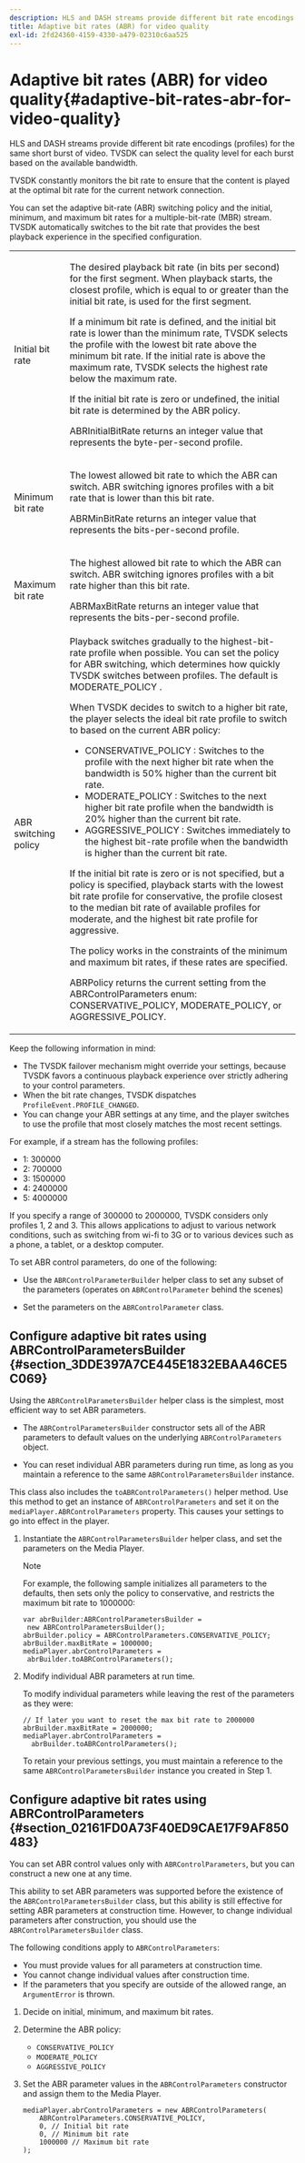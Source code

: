 ```yaml
---
description: HLS and DASH streams provide different bit rate encodings (profiles) for the same short burst of video. TVSDK can select the quality level for each burst based on the available bandwidth.
title: Adaptive bit rates (ABR) for video quality
exl-id: 2fd24360-4159-4330-a479-02310c6aa525
---
```

# Adaptive bit rates (ABR) for video quality{#adaptive-bit-rates-abr-for-video-quality}

HLS and DASH streams provide different bit rate encodings (profiles) for the same short burst of video. TVSDK can select the quality level for each burst based on the available bandwidth.

 TVSDK constantly monitors the bit rate to ensure that the content is played at the optimal bit rate for the current network connection.

You can set the adaptive bit-rate (ABR) switching policy and the initial, minimum, and maximum bit rates for a multiple-bit-rate (MBR) stream. TVSDK automatically switches to the bit rate that provides the best playback experience in the specified configuration. 

<table id="table_AF838E082235406AA359BF1C1A77F85F"> 
 <tbody> 
  <tr> 
   <td colname="col01"> Initial bit rate </td> 
   <td colname="col2"> <p>The desired playback bit rate (in bits per second) for the first segment. When playback starts, the closest profile, which is equal to or greater than the initial bit rate, is used for the first segment. </p> <p> If a minimum bit rate is defined, and the initial bit rate is lower than the minimum rate, TVSDK selects the profile with the lowest bit rate above the minimum bit rate. If the initial rate is above the maximum rate, TVSDK selects the highest rate below the maximum rate. </p> <p>If the initial bit rate is zero or undefined, the initial bit rate is determined by the ABR policy. </p> <p> <span class="apiname"> ABRInitialBitRate </span> returns an integer value that represents the byte-per-second profile. </p> </td> 
  </tr> 
  <tr> 
   <td colname="col01"> Minimum bit rate </td> 
   <td colname="col2"> <p>The lowest allowed bit rate to which the ABR can switch. ABR switching ignores profiles with a bit rate that is lower than this bit rate. </p> <p> <span class="apiname"> ABRMinBitRate </span> returns an integer value that represents the bits-per-second profile. </p> </td> 
  </tr> 
  <tr> 
   <td colname="col01"> Maximum bit rate </td> 
   <td colname="col2"> <p>The highest allowed bit rate to which the ABR can switch. ABR switching ignores profiles with a bit rate higher than this bit rate. </p> <p> <span class="apiname"> ABRMaxBitRate </span> returns an integer value that represents the bits-per-second profile. </p> </td> 
  </tr> 
  <tr> 
   <td colname="col01"> ABR switching policy </td> 
   <td colname="col2"> Playback switches gradually to the highest-bit-rate profile when possible. You can set the policy for ABR switching, which determines how quickly TVSDK switches between profiles. The default is <span class="codeph"> MODERATE_POLICY </span>. <p>When TVSDK decides to switch to a higher bit rate, the player selects the ideal bit rate profile to switch to based on the current ABR policy: 
     <ul id="ul_058D0FFC944C476A83BB9E756B95DEBD"> 
      <li id="li_C690A12DC34C4754B01C2D0616FB6A0A"> <span class="codeph"> CONSERVATIVE_POLICY </span>: Switches to the profile with the next higher bit rate when the bandwidth is 50% higher than the current bit rate. </li> 
      <li id="li_FF5BDB099B554940AC296938C7A12B81"> <span class="codeph"> MODERATE_POLICY </span>: Switches to the next higher bit rate profile when the bandwidth is 20% higher than the current bit rate. </li> 
      <li id="li_E602508429864C279BF78360E95718A6"> <span class="codeph"> AGGRESSIVE_POLICY </span>: Switches immediately to the highest bit-rate profile when the bandwidth is higher than the current bit rate. </li> 
     </ul> </p> <p>If the initial bit rate is zero or is not specified, but a policy is specified, playback starts with the lowest bit rate profile for conservative, the profile closest to the median bit rate of available profiles for moderate, and the highest bit rate profile for aggressive. </p> <p>The policy works in the constraints of the minimum and maximum bit rates, if these rates are specified. </p> <p> <span class="codeph"> ABRPolicy </span> returns the current setting from the <span class="codeph"> ABRControlParameters </span> enum: CONSERVATIVE_POLICY, MODERATE_POLICY, or AGGRESSIVE_POLICY. </p> </td> 
  </tr> 
 </tbody> 
</table>

Keep the following information in mind:

* The TVSDK failover mechanism might override your settings, because TVSDK favors a continuous playback experience over strictly adhering to your control parameters. 
* When the bit rate changes, TVSDK dispatches `ProfileEvent.PROFILE_CHANGED`. 
* You can change your ABR settings at any time, and the player switches to use the profile that most closely matches the most recent settings.

For example, if a stream has the following profiles:

* 1: 300000 
* 2: 700000 
* 3: 1500000 
* 4: 2400000 
* 5: 4000000

If you specify a range of 300000 to 2000000, TVSDK considers only profiles 1, 2 and 3. This allows applications to adjust to various network conditions, such as switching from wi-fi to 3G or to various devices such as a phone, a tablet, or a desktop computer.

To set ABR control parameters, do one of the following:

* Use the `ABRControlParameterBuilder` helper class to set any subset of the parameters (operates on `ABRControlParameter` behind the scenes) 

* Set the parameters on the `ABRControlParameter` class.

## Configure adaptive bit rates using ABRControlParametersBuilder {#section_3DDE397A7CE445E1832EBAA46CE5C069}

Using the `ABRControlParametersBuilder` helper class is the simplest, most efficient way to set ABR parameters.

* The `ABRControlParametersBuilder` constructor sets all of the ABR parameters to default values on the underlying `ABRControlParameters` object. 

* You can reset individual ABR parameters during run time, as long as you maintain a reference to the same `ABRControlParametersBuilder` instance.

This class also includes the `toABRControlParameters()` helper method. Use this method to get an instance of `ABRControlParameters` and set it on the `mediaPlayer.ABRControlParameters` property. This causes your settings to go into effect in the player.

1. Instantiate the `ABRControlParametersBuilder` helper class, and set the parameters on the Media Player. 

   >[!NOTE]
   >
   >For example, the following sample initializes all parameters to the defaults, then sets only the policy to conservative, and restricts the maximum bit rate to 1000000:
   >
   >```
   >var abrBuilder:ABRControlParametersBuilder =  
   >  new ABRControlParametersBuilder(); 
   >abrBuilder.policy = ABRControlParameters.CONSERVATIVE_POLICY; 
   >abrBuilder.maxBitRate = 1000000; 
   >mediaPlayer.abrControlParameters =  
   >  abrBuilder.toABRControlParameters();
   >```
   >

1. Modify individual ABR parameters at run time.

   To modify individual parameters while leaving the rest of the parameters as they were:

   ```
   // If later you want to reset the max bit rate to 2000000 
   abrBuilder.maxBitRate = 2000000; 
   mediaPlayer.abrControlParameters =  
     abrBuilder.toABRControlParameters();
   ```

   To retain your previous settings, you must maintain a reference to the same `ABRControlParametersBuilder` instance you created in Step 1.

## Configure adaptive bit rates using ABRControlParameters {#section_02161FD0A73F40ED9CAE17F9AF850483}

You can set ABR control values only with `ABRControlParameters`, but you can construct a new one at any time.

This ability to set ABR parameters was supported before the existence of the `ABRControlParametersBuilder` class, but this ability is still effective for setting ABR parameters at construction time. However, to change individual parameters after construction, you should use the `ABRControlParametersBuilder` class.

The following conditions apply to `ABRControlParameters`:

* You must provide values for all parameters at construction time. 
* You cannot change individual values after construction time. 
* If the parameters that you specify are outside of the allowed range, an `ArgumentError` is thrown.

1. Decide on initial, minimum, and maximum bit rates. 
1. Determine the ABR policy:

    * `CONSERVATIVE_POLICY` 
    * `MODERATE_POLICY` 
    * `AGGRESSIVE_POLICY`

1. Set the ABR parameter values in the `ABRControlParameters` constructor and assign them to the Media Player. 

   ```
   mediaPlayer.abrControlParameters = new ABRControlParameters( 
       ABRControlParameters.CONSERVATIVE_POLICY, 
       0, // Initial bit rate 
       0, // Minimum bit rate 
       1000000 // Maximum bit rate 
   );
   ```
